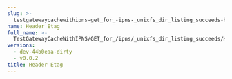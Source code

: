 ```yaml
---
slug: >-
  testgatewaycachewithipns-get_for_-ipns-_unixfs_dir_listing_succeeds-header_etag
name: Header Etag
full_name: >-
  TestGatewayCacheWithIPNS/GET_for_/ipns/_unixfs_dir_listing_succeeds/Header_Etag
versions:
  - dev-44b0eaa-dirty
  - v0.0.2
title: Header Etag
---
```


